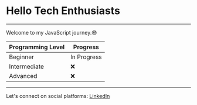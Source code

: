 # Hello Tech Enthusiasts

---

Welcome to my JavaScript journey.😎



|Programming Level    |   Progress                  |
|---------------------|-----------------------------|
| Beginner            |   In Progress               |
| Intermediate        |   ❌                        |
| Advanced            |   ❌                        |

---
Let's connect on social platforms:
[LinkedIn](www.linkedin.com/in/masindi-managa-775557263)